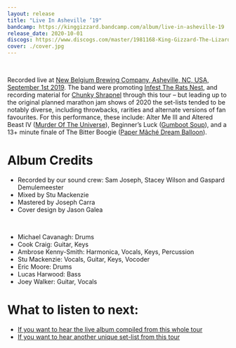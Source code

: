 ```yaml
---
layout: release
title: "Live In Asheville ’19"
bandcamp: https://kinggizzard.bandcamp.com/album/live-in-asheville-19
release_date: 2020-10-01
discogs: https://www.discogs.com/master/1981168-King-Gizzard-The-Lizard-Wizard-Live-In-Asheville-19
cover: ./cover.jpg
---
```

<br>

Recorded live at [New Belgium Brewing Company, Asheville, NC, USA, September 1st 2019](/setlists/2019/09/01/new-belgium-brewing-company-asheville-nc). The band were promoting [Infest The Rats Nest](../infest-the-rats-nest), and recording material for [Chunky Shrapnel](../chunky-shrapnel) through this tour – but leading up to the original planned marathon jam shows of 2020 the set-lists tended to be notably diverse, including throwbacks, rarities and alternate versions of fan favourites. For this performance, these include: Alter Me III and Altered Beast IV ([Murder Of The Universe](../murder-of-the-universe)), Beginner’s Luck ([Gumboot Soup](../gumboot-soup)), and a 13+ minute finale of The Bitter Boogie ([Paper Mâché Dream Balloon](../paper-mache-dream-balloon)).

# Album Credits

* Recorded by our sound crew: Sam Joseph, Stacey Wilson and Gaspard Demulemeester
* Mixed by Stu Mackenzie
* Mastered by Joseph Carra
* Cover design by Jason Galea  
<br>  
   
* Michael Cavanagh: Drums  
* Cook Craig: Guitar, Keys  
* Ambrose Kenny-Smith: Harmonica, Vocals, Keys, Percussion  
* Stu Mackenzie: Vocals, Guitar, Keys, Vocoder  
* Eric Moore: Drums  
* Lucas Harwood: Bass  
* Joey Walker: Guitar, Vocals  

# What to listen to next:

*   [If you want to hear the live album compiled from this whole tour](../chunky-shrapnel)
*   [If you want to hear another unique set-list from this tour](../live-in-brussels-2019)
